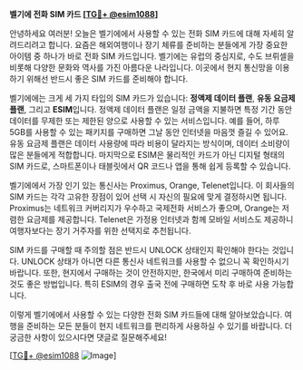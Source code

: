 **벨기에 전화 SIM 카드 [[TG💪+ @esim1088](https://t.me/s/esim1088)]**

안녕하세요 여러분! 오늘은 벨기에에서 사용할 수 있는 전화 SIM 카드에 대해 자세히 알려드리려고 합니다. 요즘은 해외여행이나 장기 체류를 준비하는 분들에게 가장 중요한 아이템 중 하나가 바로 전화 SIM 카드입니다. 벨기에는 유럽의 중심지로, 수도 브뤼셀을 비롯해 다양한 문화와 역사를 가진 아름다운 나라입니다. 이곳에서 현지 통신망을 이용하기 위해선 반드시 좋은 SIM 카드를 준비해야 합니다.

벨기에에는 크게 세 가지 타입의 SIM 카드가 있습니다: **정액제 데이터 플랜**, **유동 요금제 플랜**, 그리고 **ESIM**입니다. 정액제 데이터 플랜은 일정 금액을 지불하면 특정 기간 동안 데이터를 무제한 또는 제한된 양으로 사용할 수 있는 서비스입니다. 예를 들어, 하루 5GB를 사용할 수 있는 패키지를 구매하면 그날 동안 인터넷을 마음껏 즐길 수 있어요. 유동 요금제 플랜은 데이터 사용량에 따라 비용이 달라지는 방식이며, 데이터 소비량이 많은 분들에게 적합합니다. 마지막으로 ESIM은 물리적인 카드가 아닌 디지털 형태의 SIM 카드로, 스마트폰이나 태블릿에서 QR 코드나 앱을 통해 쉽게 등록할 수 있습니다.

벨기에에서 가장 인기 있는 통신사는 Proximus, Orange, Telenet입니다. 이 회사들의 SIM 카드는 각각 고유한 장점이 있어 선택 시 자신의 필요에 맞게 결정하시면 됩니다. Proximus는 네트워크 커버리지가 우수하고 국제전화 서비스가 좋으며, Orange는 저렴한 요금제를 제공합니다. Telenet은 가정용 인터넷과 함께 모바일 서비스도 제공하니 여행자보다는 장기 거주자를 위한 선택지로 추천됩니다.

SIM 카드를 구매할 때 주의할 점은 반드시 UNLOCK 상태인지 확인해야 한다는 것입니다. UNLOCK 상태가 아니면 다른 통신사 네트워크를 사용할 수 없으니 꼭 확인하시기 바랍니다. 또한, 현지에서 구매하는 것이 안전하지만, 한국에서 미리 구매하여 준비하는 것도 좋은 방법입니다. 특히 ESIM의 경우 출국 전에 구매하면 도착 후 바로 사용 가능합니다.

이렇게 벨기에에서 사용할 수 있는 다양한 전화 SIM 카드들에 대해 알아보았습니다. 여행을 준비하는 모든 분들이 현지 네트워크를 편리하게 사용하실 수 있기를 바랍니다. 더 궁금한 사항이 있으시다면 댓글로 질문해주세요! 

[[TG💪+ @esim1088](https://t.me/s/esim1088) ![Image](https://i.postimg.cc/Y0z9fWf4/image.png)]